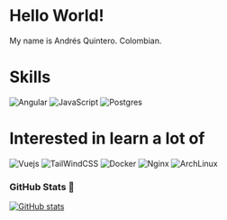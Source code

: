 # Hello World!

My name is Andrés Quintero. Colombian. 

# Skills

![Angular](https://img.shields.io/badge/Angular-35495E?style=for-the-badge&logo=angular&logoColor=white&labelColor=c3002f)
![JavaScript](https://img.shields.io/badge/Javascript-35495E?style=for-the-badge&logo=javascript&logoColor=black&labelColor=efd81d)
![Postgres](https://img.shields.io/badge/Postgres-35495E?style=for-the-badge&logo=postgresql&logoColor=white&labelColor=336790)

# Interested in learn a lot of 

![Vuejs](https://img.shields.io/badge/Vue.js-35495E?style=for-the-badge&logo=vue.js&logoColor=4FC08D)
![TailWindCSS](https://img.shields.io/badge/TailWindCSS-35495E?style=for-the-badge&logo=tailwind-css&logoColor=white&labelColor=38B2AC)
![Docker](https://img.shields.io/badge/Docker-35495E?style=for-the-badge&logo=docker&logoColor=white&labelColor=2391e6)
![Nginx](https://img.shields.io/badge/Nginx-35495E?style=for-the-badge&logo=nginx&logoColor=white&labelColor=009900)
![ArchLinux](https://img.shields.io/badge/Archlinux-35495E?style=for-the-badge&logo=arch-linux&logoColor=white&labelColor=1793D1)

### GitHub Stats 🚀 

  [![GitHub stats](https://github-readme-stats.vercel.app/api?username=anrras&show_icons=true&theme=vue-dark)](https://github.com/anuraghazra/github-readme-stats)

